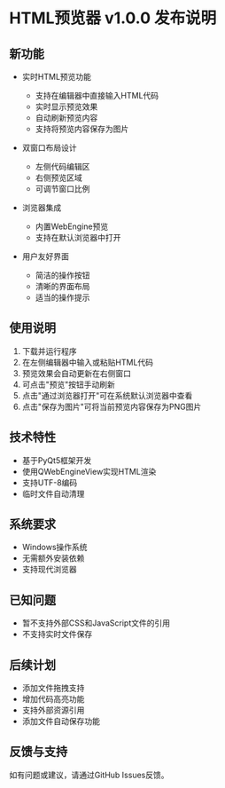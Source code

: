 # HTML预览器 v1.0.0 发布说明

## 新功能

- 实时HTML预览功能
  - 支持在编辑器中直接输入HTML代码
  - 实时显示预览效果
  - 自动刷新预览内容
  - 支持将预览内容保存为图片

- 双窗口布局设计
  - 左侧代码编辑区
  - 右侧预览区域
  - 可调节窗口比例

- 浏览器集成
  - 内置WebEngine预览
  - 支持在默认浏览器中打开

- 用户友好界面
  - 简洁的操作按钮
  - 清晰的界面布局
  - 适当的操作提示

## 使用说明

1. 下载并运行程序
2. 在左侧编辑器中输入或粘贴HTML代码
3. 预览效果会自动更新在右侧窗口
4. 可点击"预览"按钮手动刷新
5. 点击"通过浏览器打开"可在系统默认浏览器中查看
6. 点击"保存为图片"可将当前预览内容保存为PNG图片

## 技术特性

- 基于PyQt5框架开发
- 使用QWebEngineView实现HTML渲染
- 支持UTF-8编码
- 临时文件自动清理

## 系统要求

- Windows操作系统
- 无需额外安装依赖
- 支持现代浏览器

## 已知问题

- 暂不支持外部CSS和JavaScript文件的引用
- 不支持实时文件保存

## 后续计划

- 添加文件拖拽支持
- 增加代码高亮功能
- 支持外部资源引用
- 添加文件自动保存功能

## 反馈与支持

如有问题或建议，请通过GitHub Issues反馈。